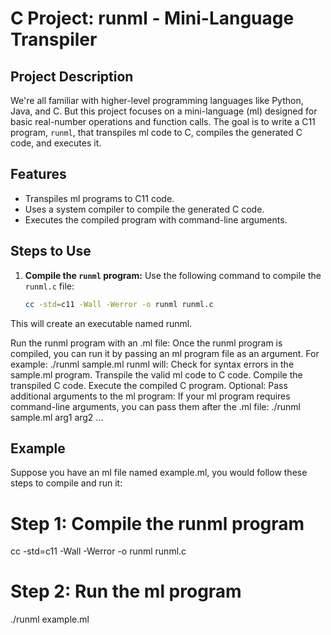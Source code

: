 # C Project: runml - Mini-Language Transpiler

## Project Description
We're all familiar with higher-level programming languages like Python, Java, and C. But this project focuses on a mini-language (ml) designed for basic real-number operations and function calls. The goal is to write a C11 program, `runml`, that transpiles ml code to C, compiles the generated C code, and executes it.

## Features
- Transpiles ml programs to C11 code.
- Uses a system compiler to compile the generated C code.
- Executes the compiled program with command-line arguments.

## Steps to Use

1. **Compile the `runml` program:**
   Use the following command to compile the `runml.c` file:
   ```bash
   cc -std=c11 -Wall -Werror -o runml runml.c

This will create an executable named runml.

Run the runml program with an .ml file: Once the runml program is compiled, you can run it by passing an ml program file as an argument. For example:
./runml sample.ml
runml will:
Check for syntax errors in the sample.ml program.
Transpile the valid ml code to C code.
Compile the transpiled C code.
Execute the compiled C program.
Optional: Pass additional arguments to the ml program: If your ml program requires command-line arguments, you can pass them after the .ml file:
./runml sample.ml arg1 arg2 ...
## Example
Suppose you have an ml file named example.ml, you would follow these steps to compile and run it:
# Step 1: Compile the runml program
cc -std=c11 -Wall -Werror -o runml runml.c

# Step 2: Run the ml program
./runml example.ml

